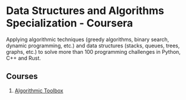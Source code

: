 # Data Structures and Algorithms Specialization - Coursera
Applying algorithmic techniques (greedy algorithms, binary search, dynamic programming, etc.) and data structures (stacks, queues, trees, graphs, etc.) to solve more than 100 programming challenges in Python, C++ and Rust.

## Courses
1. [Algorithmic Toolbox](./course1-algorithmic-toolbox/)
